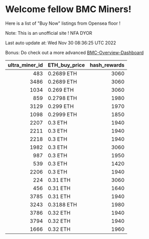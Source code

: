 # Welcome fellow BMC Miners!
Here is a list of "Buy Now" listings from Opensea floor !

Note: This is an unofficial site ! NFA DYOR

Last auto update at: Wed Nov 30 08:36:25 UTC 2022

Bonus: Do check out a more advanced [BMC-Overview-Dashboard](https://dune.com/defifunk/BMC-Overview-Dashboard)


|   ultra_miner_id | ETH_buy_price   |   hash_rewards |
|-----------------:|:----------------|---------------:|
|              483 | 0.2689 ETH      |           3060 |
|             3486 | 0.2689 ETH      |           3060 |
|             1034 | 0.269 ETH       |           3060 |
|              859 | 0.2798 ETH      |           1980 |
|             3129 | 0.299 ETH       |           1970 |
|             1098 | 0.2999 ETH      |           1850 |
|             2207 | 0.3 ETH         |           1940 |
|             2211 | 0.3 ETH         |           1940 |
|             2218 | 0.3 ETH         |           1940 |
|             1982 | 0.3 ETH         |           3060 |
|              987 | 0.3 ETH         |           1950 |
|              539 | 0.3 ETH         |           1420 |
|             2206 | 0.3 ETH         |           1940 |
|              224 | 0.31 ETH        |           3060 |
|              456 | 0.31 ETH        |           1640 |
|             3785 | 0.31 ETH        |           1940 |
|             3243 | 0.3188 ETH      |           1980 |
|             3786 | 0.32 ETH        |           1940 |
|             3794 | 0.32 ETH        |           1940 |
|             1666 | 0.32 ETH        |           1960 |